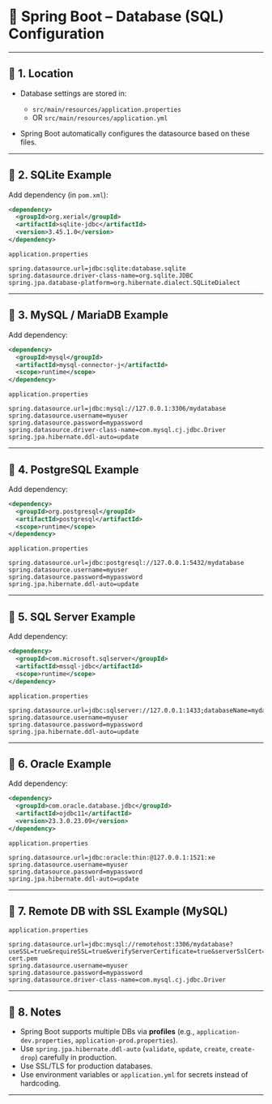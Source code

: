 # 📒 Spring Boot – Database (SQL) Configuration

---

## 🔹 1. Location

* Database settings are stored in:

  * `src/main/resources/application.properties`
  * OR `src/main/resources/application.yml`
* Spring Boot automatically configures the datasource based on these files.

---

## 🔹 2. SQLite Example

Add dependency (in `pom.xml`):

```xml
<dependency>
  <groupId>org.xerial</groupId>
  <artifactId>sqlite-jdbc</artifactId>
  <version>3.45.1.0</version>
</dependency>
```

`application.properties`

```properties
spring.datasource.url=jdbc:sqlite:database.sqlite
spring.datasource.driver-class-name=org.sqlite.JDBC
spring.jpa.database-platform=org.hibernate.dialect.SQLiteDialect
```

---

## 🔹 3. MySQL / MariaDB Example

Add dependency:

```xml
<dependency>
  <groupId>mysql</groupId>
  <artifactId>mysql-connector-j</artifactId>
  <scope>runtime</scope>
</dependency>
```

`application.properties`

```properties
spring.datasource.url=jdbc:mysql://127.0.0.1:3306/mydatabase
spring.datasource.username=myuser
spring.datasource.password=mypassword
spring.datasource.driver-class-name=com.mysql.cj.jdbc.Driver
spring.jpa.hibernate.ddl-auto=update
```

---

## 🔹 4. PostgreSQL Example

Add dependency:

```xml
<dependency>
  <groupId>org.postgresql</groupId>
  <artifactId>postgresql</artifactId>
  <scope>runtime</scope>
</dependency>
```

`application.properties`

```properties
spring.datasource.url=jdbc:postgresql://127.0.0.1:5432/mydatabase
spring.datasource.username=myuser
spring.datasource.password=mypassword
spring.jpa.hibernate.ddl-auto=update
```

---

## 🔹 5. SQL Server Example

Add dependency:

```xml
<dependency>
  <groupId>com.microsoft.sqlserver</groupId>
  <artifactId>mssql-jdbc</artifactId>
  <scope>runtime</scope>
</dependency>
```

`application.properties`

```properties
spring.datasource.url=jdbc:sqlserver://127.0.0.1:1433;databaseName=mydatabase
spring.datasource.username=myuser
spring.datasource.password=mypassword
spring.jpa.hibernate.ddl-auto=update
```

---

## 🔹 6. Oracle Example

Add dependency:

```xml
<dependency>
  <groupId>com.oracle.database.jdbc</groupId>
  <artifactId>ojdbc11</artifactId>
  <version>23.3.0.23.09</version>
</dependency>
```

`application.properties`

```properties
spring.datasource.url=jdbc:oracle:thin:@127.0.0.1:1521:xe
spring.datasource.username=myuser
spring.datasource.password=mypassword
spring.jpa.hibernate.ddl-auto=update
```

---

## 🔹 7. Remote DB with SSL Example (MySQL)

`application.properties`

```properties
spring.datasource.url=jdbc:mysql://remotehost:3306/mydatabase?useSSL=true&requireSSL=true&verifyServerCertificate=true&serverSslCert=/etc/ssl/certs/ca-cert.pem
spring.datasource.username=myuser
spring.datasource.password=mypassword
spring.datasource.driver-class-name=com.mysql.cj.jdbc.Driver
```

---

## 🔹 8. Notes

* Spring Boot supports multiple DBs via **profiles** (e.g., `application-dev.properties`, `application-prod.properties`).
* Use `spring.jpa.hibernate.ddl-auto` (`validate`, `update`, `create`, `create-drop`) carefully in production.
* Use SSL/TLS for production databases.
* Use environment variables or `application.yml` for secrets instead of hardcoding.

---
